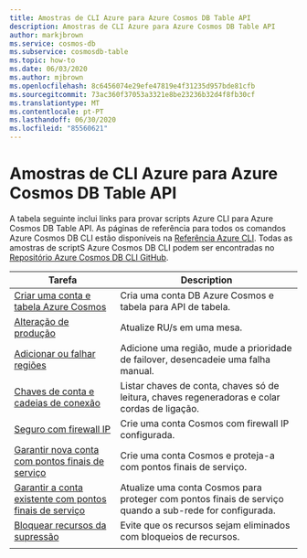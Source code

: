 ```yaml
---
title: Amostras de CLI Azure para Azure Cosmos DB Table API
description: Amostras de CLI Azure para Azure Cosmos DB Table API
author: markjbrown
ms.service: cosmos-db
ms.subservice: cosmosdb-table
ms.topic: how-to
ms.date: 06/03/2020
ms.author: mjbrown
ms.openlocfilehash: 8c6456074e29efe47819e4f31235d957bde81cfb
ms.sourcegitcommit: 73ac360f37053a3321e8be23236b32d4f8fb30cf
ms.translationtype: MT
ms.contentlocale: pt-PT
ms.lasthandoff: 06/30/2020
ms.locfileid: "85560621"
---
```

# <a name="azure-cli-samples-for-azure-cosmos-db-table-api"></a>Amostras de CLI Azure para Azure Cosmos DB Table API

A tabela seguinte inclui links para provar scripts Azure CLI para Azure Cosmos DB Table API. As páginas de referência para todos os comandos Azure Cosmos DB CLI estão disponíveis na [Referência Azure CLI](/cli/azure/cosmosdb). Todas as amostras de scriptS Azure Cosmos DB CLI podem ser encontradas no [Repositório Azure Cosmos DB CLI GitHub](https://github.com/Azure-Samples/azure-cli-samples/tree/master/cosmosdb).

|Tarefa | Description |
|---|---|
| [Criar uma conta e tabela Azure Cosmos](scripts/cli/table/create.md?toc=%2fcli%2fazure%2ftoc.json)| Cria uma conta DB Azure Cosmos e tabela para API de tabela. |
| [Alteração de produção](scripts/cli/table/throughput.md?toc=%2fcli%2fazure%2ftoc.json) | Atualize RU/s em uma mesa.|
| [Adicionar ou falhar regiões](scripts/cli/common/regions.md?toc=%2fcli%2fazure%2ftoc.json) | Adicione uma região, mude a prioridade de failover, desencadeie uma falha manual.|
| [Chaves de conta e cadeias de conexão](scripts/cli/common/keys.md?toc=%2fcli%2fazure%2ftoc.json) | Listar chaves de conta, chaves só de leitura, chaves regeneradoras e colar cordas de ligação.|
| [Seguro com firewall IP](scripts/cli/common/ipfirewall.md?toc=%2fcli%2fazure%2ftoc.json)| Crie uma conta Cosmos com firewall IP configurada.|
| [Garantir nova conta com pontos finais de serviço](scripts/cli/common/service-endpoints.md?toc=%2fcli%2fazure%2ftoc.json)| Crie uma conta Cosmos e proteja-a com pontos finais de serviço.|
| [Garantir a conta existente com pontos finais de serviço](scripts/cli/common/service-endpoints-ignore-missing-vnet.md?toc=%2fcli%2fazure%2ftoc.json)| Atualize uma conta Cosmos para proteger com pontos finais de serviço quando a sub-rede for configurada.|
| [Bloquear recursos da supressão](scripts/cli/table/lock.md?toc=%2fcli%2fazure%2ftoc.json)| Evite que os recursos sejam eliminados com bloqueios de recursos.|
|||
